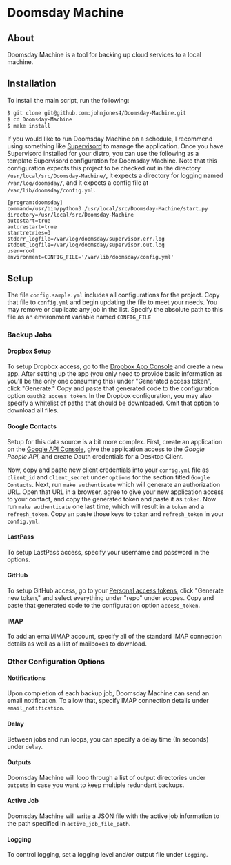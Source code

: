 # Doomsday Machine

## About

Doomsday Machine is a tool for backing up cloud services to a local machine.

## Installation

To install the main script, run the following:

```sh
$ git clone git@github.com:johnjones4/Doomsday-Machine.git
$ cd Doomsday-Machine
$ make install
```

If you would like to run Doomsday Machine on a schedule, I recommend using something like [Supervisord](http://supervisord.org/) to manage the application. Once you have Supervisord installed for your distro, you can use the following as a template Supervisord configuration for Doomsday Machine. Note that this configuration expects this project to be checked out in the directory `/usr/local/src/Doomsday-Machine/`, it expects a directory for logging named `/var/log/doomsday/`, and it expects a config file at `/var/lib/doomsday/config.yml`.

```
[program:doomsday]
command=/usr/bin/python3 /usr/local/src/Doomsday-Machine/start.py
directory=/usr/local/src/Doomsday-Machine
autostart=true
autorestart=true
startretries=3
stderr_logfile=/var/log/doomsday/supervisor.err.log
stdout_logfile=/var/log/doomsday/supervisor.out.log
user=root
environment=CONFIG_FILE='/var/lib/doomsday/config.yml'
```

## Setup

The file `config.sample.yml` includes all configurations for the project. Copy that file to `config.yml` and begin updating the file to meet your needs. You may remove or duplicate any job in the list. Specify the absolute path to this file as an environment variable named `CONFIG_FILE`

### Backup Jobs

#### Dropbox Setup

To setup Dropbox access, go to the [Dropbox App Console](https://www.dropbox.com/developers/apps) and create a new app. After setting up the app (you only need to provide basic information as you'll be the only one consuming this) under "Generated access token", click "Generate." Copy and paste that generated code to the configuration option `oauth2_access_token`. In the Dropbox configuration, you may also specify a whitelist of paths that should be downloaded. Omit that option to download all files.

#### Google Contacts

Setup for this data source is a bit more complex. First, create an application on the [Google API Console](https://console.developers.google.com/), give the application access to the _Google People API_, and create Oauth credentials for a Desktop Client.

Now, copy and paste new client credentials into your `config.yml` file as `client_id` and `client_secret` under `options` for the section titled `Google Contacts`. Next, run `make authenticate` which will generate an authorization URL. Open that URL in a browser, agree to give your new application access to your contact, and copy the generated token and paste it as `token`. Now run `make authenticate` one last time, which will result in a `token` and a `refresh_token`. Copy an paste those keys to `token` and `refresh_token` in your `config.yml`.

#### LastPass

To setup LastPass access, specify your username and password in the options.

#### GitHub

To setup GitHub access, go to your [Personal access tokens](https://github.com/settings/tokens), click "Generate new token," and select everything under "repo" under scopes. Copy and paste that generated code to the configuration option `access_token`.

#### IMAP

To add an email/IMAP account, specify all of the standard IMAP connection details as well as a list of mailboxes to download.

### Other Configuration Options

#### Notifications

Upon completion of each backup job, Doomsday Machine can send an email notification. To allow that, specify IMAP connection details under `email_notification`.

#### Delay

Between jobs and run loops, you can specify a delay time (In seconds) under `delay`.

#### Outputs

Doomsday Machine will loop through a list of output directories under `outputs` in case you want to keep multiple redundant backups.

#### Active Job

Doomsday Machine will write a JSON file with the active job information to the path specified in `active_job_file_path`.

#### Logging

To control logging, set a logging level and/or output file under `logging`.
